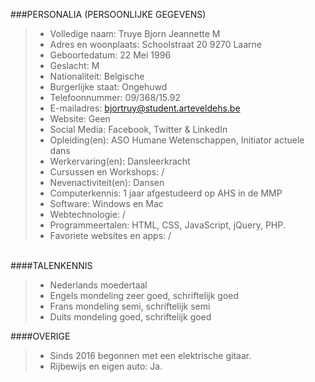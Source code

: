 ###PERSONALIA (PERSOONLIJKE GEGEVENS)
>- Volledige naam: Truye Bjorn Jeannette M
>- Adres en woonplaats: Schoolstraat 20 9270 Laarne
>- Geboortedatum: 22 Mei 1996
>- Geslacht: M
>- Nationaliteit: Belgische
>- Burgerlijke staat: Ongehuwd
>- Telefoonnummer: 09/368/15.92
>- E-mailadres: bjortruy@student.arteveldehs.be
>- Website: Geen
>- Social Media: Facebook, Twitter & LinkedIn
>- Opleiding(en): ASO Humane Wetenschappen, Initiator actuele dans
>- Werkervaring(en): Dansleerkracht 
>- Cursussen en Workshops: /
>- Nevenactiviteit(en): Dansen
>- Computerkennis: 1 jaar afgestudeerd op AHS in de MMP
>- Software: Windows en Mac
>- Webtechnologie: /
>- Programmeertalen: HTML, CSS, JavaScript, jQuery, PHP.
>- Favoriete websites en apps: / <br>
<br>
####TALENKENNIS 

>- Nederlands 	moedertaal
>- 	Engels		mondeling zeer goed, schriftelijk goed
>- 	Frans		mondeling semi, schriftelijk semi
>- 	Duits 		mondeling goed, schriftelijk goed


####OVERIGE
>- Sinds 2016 begonnen met een elektrische gitaar.
>- Rijbewijs en eigen auto:	Ja.